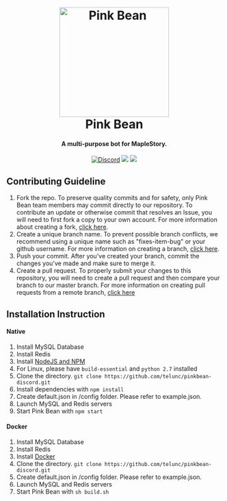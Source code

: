<h1 align="center">
  <a href="http://www.pinkbean.xyz/"><img src="http://www.pinkbean.xyz/image/pinkbean.png" width="256px" alt="Pink Bean"></a>
  <br />
  Pink Bean
  <br />
</h1>
<h4 align="center">A multi-purpose bot for MapleStory.</h4>
<p align="center">
  <a href="https://discord.gg/wBUKQhN" target="_blank"><img src="https://discordapp.com/api/guilds/275541650024169472/embed.png" alt="Discord"></a>
  <a href="https://david-dm.org/telunc/pinkbean" title="dependencies status"><img src="https://david-dm.org/telunc/pinkbean/status.svg"/></a>
  <a href="https://travis-ci.org/telunc/pinkbean" target="_blank"><img src="https://travis-ci.org/telunc/pinkbean.svg?branch=master"></a>
</p>

## Contributing Guideline
1. Fork the repo. To preserve quality commits and for safety, only Pink Bean team members may commit directly to our repository. To contribute an update or otherwise commit that resolves an Issue, you will need to first fork a copy to your own account. For more information about creating a fork, [click here](https://help.github.com/articles/fork-a-repo/).
2. Create a unique branch name. To prevent possible branch conflicts, we recommend using a unique name such as "fixes-item-bug" or your github username. For more information on creating a branch, [click here](https://help.github.com/articles/creating-and-deleting-branches-within-your-repository/).
3. Push your commit. After you've created your branch, commit the changes you've made and make sure to merge it.
4. Create a pull request. To properly submit your changes to this repository, you will need to create a pull request and then compare your branch to our master branch. For more information on creating pull requests from a remote branch, [click here](https://help.github.com/articles/creating-a-pull-request-from-a-fork/)

## Installation Instruction
#### Native
1. Install MySQL Database
2. Install Redis
3. Install <a href="https://nodejs.org/en/">NodeJS and NPM</a>
4. For Linux, please have `build-essential` and `python 2.7` installed
5. Clone the directory. `git clone https://github.com/telunc/pinkbean-discord.git`
6. Install dependencies with `npm install`
7. Create default.json in /config folder. Please refer to example.json.
8. Launch MySQL and Redis servers
9. Start Pink Bean with `npm start`

#### Docker
1. Install MySQL Database
2. Install Redis
3. Install <a href="https://www.docker.com/">Docker</a>
4. Clone the directory. `git clone https://github.com/telunc/pinkbean-discord.git`
5. Create default.json in /config folder. Please refer to example.json.
6. Launch MySQL and Redis servers
7. Start Pink Bean with `sh build.sh`

